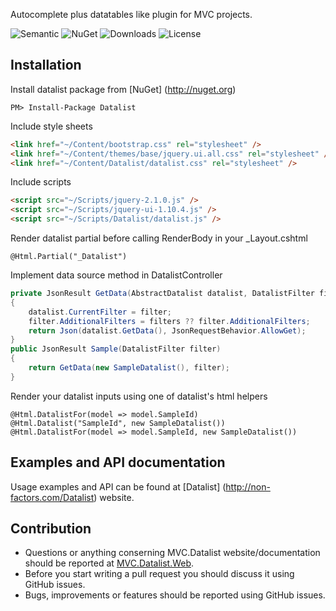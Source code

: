 Autocomplete plus datatables like plugin for MVC projects.

![Semantic](https://img.shields.io/badge/sem-ver-lightgrey.svg?style=plastic)
![NuGet](https://img.shields.io/nuget/v/Datalist.svg?style=plastic)
![Downloads](https://img.shields.io/nuget/dt/Datalist.svg?style=plastic&label=downloads)
![License](https://img.shields.io/badge/license-MIT-green.svg?style=plastic)

Installation
-
Install datalist package from [NuGet] (http://nuget.org)
```
PM> Install-Package Datalist
```
Include style sheets
```html
<link href="~/Content/bootstrap.css" rel="stylesheet" />
<link href="~/Content/themes/base/jquery.ui.all.css" rel="stylesheet" />
<link href="~/Content/Datalist/datalist.css" rel="stylesheet" />
```
Include scripts
```html
<script src="~/Scripts/jquery-2.1.0.js" />
<script src="~/Scripts/jquery-ui-1.10.4.js" />
<script src="~/Scripts/Datalist/datalist.js" />
```
Render datalist partial before calling RenderBody in your _Layout.cshtml
```cshtml
@Html.Partial("_Datalist")
```
Implement data source method in DatalistController
```cs
private JsonResult GetData(AbstractDatalist datalist, DatalistFilter filter, Dictionary<String, Object> filters = null)
{
	datalist.CurrentFilter = filter;
	filter.AdditionalFilters = filters ?? filter.AdditionalFilters;
	return Json(datalist.GetData(), JsonRequestBehavior.AllowGet);
}
public JsonResult Sample(DatalistFilter filter)
{
    return GetData(new SampleDatalist(), filter);
}
```
Render your datalist inputs using one of datalist's html helpers
```
@Html.DatalistFor(model => model.SampleId)
@Html.Datalist("SampleId", new SampleDatalist())
@Html.DatalistFor(model => model.SampleId, new SampleDatalist())
```

Examples and API documentation
--
Usage examples and API can be found at [Datalist] (http://non-factors.com/Datalist) website.

Contribution
-
- Questions or anything conserning MVC.Datalist website/documentation should be reported at [MVC.Datalist.Web](https://github.com/NonFactors/MVC.Datalist.Web).
- Before you start writing a pull request you should discuss it using GitHub issues.
- Bugs, improvements or features should be reported using GitHub issues.
